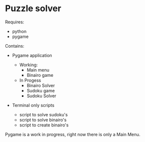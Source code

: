 # Puzzle solver

Requires:
  - python
  - pygame

Contains:
  - Pygame application
      - Working:
        - Main menu
        - Binairo game
      - In Progess
        - Binairo Solver
        - Sudoku game
        - Sudoku Solver
  
  - Terminal only scripts
      - script to solve sudoku's
      - script to solve binairo's
      - script to create binairo's
  
Pygame is a work in progress, right now there is only a Main Menu.
  
 
